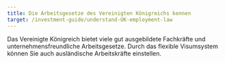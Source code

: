```yaml
---
title: Die Arbeitsgesetze des Vereinigten Königreichs kennen
target: /investment-guide/understand-UK-employment-law
---
```


Das Vereinigte Königreich bietet viele gut ausgebildete Fachkräfte und unternehmensfreundliche Arbeitsgesetze. Durch das flexible Visumsystem können Sie auch ausländische Arbeitskräfte einstellen.